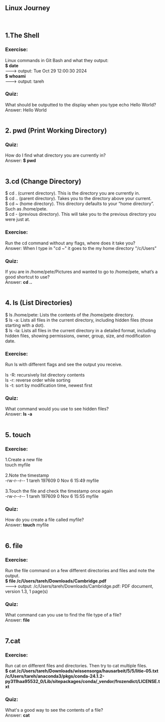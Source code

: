 ## Linux Journey 
<br>

## 1.The Shell
### Exercise: 
Linux commands in Git Bash and what they output:
<br>
**$ date** 
<br> 
---> output: Tue Oct 29 12:00:30     2024 
<br>
**$ whoami** 
<br> 
---> output: tareh
### Quiz:
What should be outputted to the display when you type echo Hello World? 
<br>Answer: Hello World
<br>
<br>
## 2. pwd (Print Working Directory)
### Quiz:
How do I find what directory you are currently in? 
<br>Answer: **$ pwd**
<br>
<br>
## 3.cd (Change Directory)

$ cd .  (current directory). This is the directory you are currently in.
<br>$ cd .. (parent directory). Takes you to the directory above your current.
<br>$ cd ~ (home directory). This directory defaults to your “home directory”. Such as /home/pete.
<br>$ cd -  (previous directory). This will take you to the previous directory you were just at.

### Exercise: 
Run the cd command without any flags, where does it take you?
<br>Answer: When I type in  "cd ~"  it goes to the my home directory "/c/Users"
### Quiz:
If you are in /home/pete/Pictures and wanted to go to /home/pete, what’s a good shortcut to use?
<br>Answer: **cd ..**
<br>
<br>
## 4. ls (List Directories)
$ ls /home/pete: Lists the contents of the /home/pete directory.
<br>$ ls -a: Lists all files in the current directory, including hidden files (those starting with a dot).
<br>$ ls -la: Lists all files in the current directory in a detailed format, including hidden files, showing permissions, owner, group, size, and modification date.
### Exercise:
Run ls with different flags and see the output you receive.
<br> 
<br>ls -R: recursively list directory contents
<br>ls -r: reverse order while sorting
<br>ls -t: sort by modification time, newest first
### Quiz:
What command would you use to see hidden files?
<br>Answer: **ls -a**
<br>
<br>
## 5. touch
### Exercise: 
1.Create a new file<br>
touch myfile
<br>
<br>
2.Note the timestamp<br>
-rw-r--r-- 1 tareh 197609 0 Nov  6 15:49 myfile
<br>
<br>
3.Touch the file and check the timestamp once again<br>
-rw-r--r-- 1 tareh 197609 0 Nov  6 15:55 myfile
### Quiz:
How do you create a file called myfile?<br>
Answer:  **touch** myfile
<br>
<br>
## 6. file
### Exercise:
Run the file command on a few different directories and files and note the output.<br>
**$ file /c/Users/tareh/Downloads/Cambridge.pdf**
<br> 
---> output: /c/Users/tareh/Downloads/Cambridge.pdf: PDF document, version 1.3, 1 page(s)
### Quiz:
What command can you use to find the file type of a file?<br>
Answer:  **file**
<br>
<br>
## 7.cat
### Exercise:
Run cat on different files and directories. Then try to cat multiple files.<br>
**$ cat /c/Users/tareh/Downloads/wissensorga/hausarbeit/5/5/litie-05.txt** **/c/Users/tareh/anaconda3/pkgs/conda-24.1.2-py311haa95532_0/Lib/sitepackages/conda/_vendor/frozendict/LICENSE.txt**
<br>
### Quiz:
What's a good way to see the contents of a file?<br>
Answer:  **cat**

